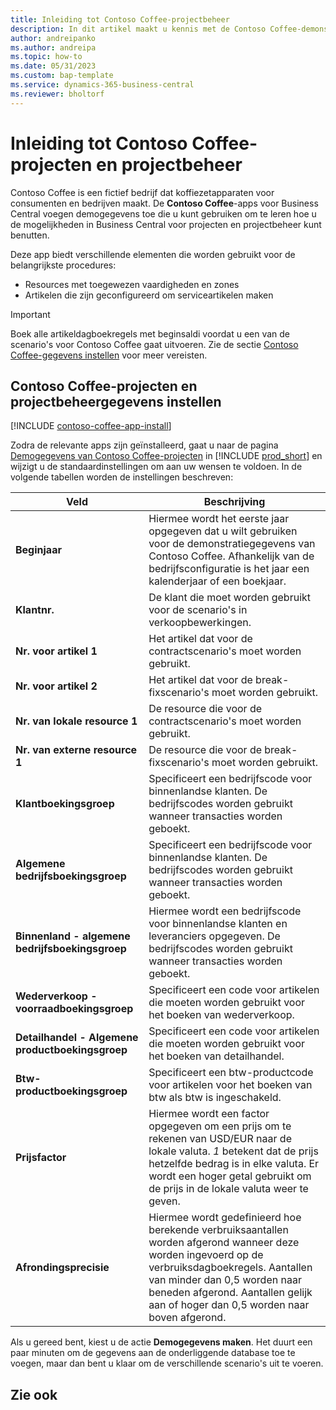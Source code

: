 ```yaml
---
title: Inleiding tot Contoso Coffee-projectbeheer
description: In dit artikel maakt u kennis met de Contoso Coffee-demonstratiegegevens voor projecten en projectbeheer.
author: andreipanko
ms.author: andreipa
ms.topic: how-to
ms.date: 05/31/2023
ms.custom: bap-template
ms.service: dynamics-365-business-central
ms.reviewer: bholtorf
---
```


# Inleiding tot Contoso Coffee-projecten en projectbeheer

Contoso Coffee is een fictief bedrijf dat koffiezetapparaten voor consumenten en bedrijven maakt. De **Contoso Coffee**-apps voor Business Central voegen demogegevens toe die u kunt gebruiken om te leren hoe u de mogelijkheden in Business Central voor projecten en projectbeheer kunt benutten.

Deze app biedt verschillende elementen die worden gebruikt voor de belangrijkste procedures:

- Resources met toegewezen vaardigheden en zones
- Artikelen die zijn geconfigureerd om serviceartikelen maken

> [!IMPORTANT]
> Boek alle artikeldagboekregels met beginsaldi voordat u een van de scenario's voor Contoso Coffee gaat uitvoeren. Zie de sectie [Contoso Coffee-gegevens instellen](#set-up-contoso-coffee-jobs-and-project-management-data) voor meer vereisten.
>
> 
## Contoso Coffee-projecten en projectbeheergegevens instellen

[!INCLUDE [contoso-coffee-app-install](../../includes/contoso-coffee-app-install.md)]

Zodra de relevante apps zijn geïnstalleerd, gaat u naar de pagina [Demogegevens van Contoso Coffee-projecten](https://businesscentral.dynamics.com/?page=4767) in [!INCLUDE [prod_short](../../includes/prod_short.md)] en wijzigt u de standaardinstellingen om aan uw wensen te voldoen. In de volgende tabellen worden de instellingen beschreven:  

|Veld  |Beschrijving  |
|---------|---------|
|**Beginjaar** |Hiermee wordt het eerste jaar opgegeven dat u wilt gebruiken voor de demonstratiegegevens van Contoso Coffee. Afhankelijk van de bedrijfsconfiguratie is het jaar een kalenderjaar of een boekjaar.|
|**Klantnr.**  |De klant die moet worden gebruikt voor de scenario's in verkoopbewerkingen.|
|**Nr. voor artikel 1**  |Het artikel dat voor de contractscenario's moet worden gebruikt.|
|**Nr. voor artikel 2**  |Het artikel dat voor de break-fixscenario's moet worden gebruikt.|
|**Nr. van lokale resource 1**  |De resource die voor de contractscenario's moet worden gebruikt.|
|**Nr. van externe resource 1**  |De resource die voor de break-fixscenario's moet worden gebruikt.|
|**Klantboekingsgroep**|Specificeert een bedrijfscode voor binnenlandse klanten. De bedrijfscodes worden gebruikt wanneer transacties worden geboekt. |
|**Algemene bedrijfsboekingsgroep**|Specificeert een bedrijfscode voor binnenlandse klanten. De bedrijfscodes worden gebruikt wanneer transacties worden geboekt. |
|**Binnenland - algemene bedrijfsboekingsgroep**|Hiermee wordt een bedrijfscode voor binnenlandse klanten en leveranciers opgegeven. De bedrijfscodes worden gebruikt wanneer transacties worden geboekt. |
|**Wederverkoop - voorraadboekingsgroep**    |Specificeert een code voor artikelen die moeten worden gebruikt voor het boeken van wederverkoop.|
|**Detailhandel - Algemene productboekingsgroep**    |Specificeert een code voor artikelen die moeten worden gebruikt voor het boeken van detailhandel.|
|**Btw-productboekingsgroep**    |Specificeert een btw-productcode voor artikelen voor het boeken van btw als btw is ingeschakeld.|
|**Prijsfactor**     |Hiermee wordt een factor opgegeven om een prijs om te rekenen van USD/EUR naar de lokale valuta. *1* betekent dat de prijs hetzelfde bedrag is in elke valuta. Er wordt een hoger getal gebruikt om de prijs in de lokale valuta weer te geven. |
|**Afrondingsprecisie**  |Hiermee wordt gedefinieerd hoe berekende verbruiksaantallen worden afgerond wanneer deze worden ingevoerd op de verbruiksdagboekregels. Aantallen van minder dan 0,5 worden naar beneden afgerond. Aantallen gelijk aan of hoger dan 0,5 worden naar boven afgerond.|

Als u gereed bent, kiest u de actie **Demogegevens maken**. Het duurt een paar minuten om de gegevens aan de onderliggende database toe te voegen, maar dan bent u klaar om de verschillende scenario's uit te voeren.  

## Zie ook
